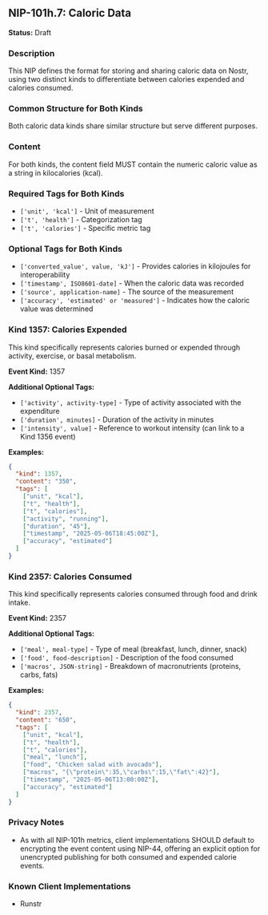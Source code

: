 ## NIP-101h.7: Caloric Data

**Status:** Draft

### Description

This NIP defines the format for storing and sharing caloric data on Nostr, using two distinct kinds to differentiate between calories expended and calories consumed.

### Common Structure for Both Kinds

Both caloric data kinds share similar structure but serve different purposes.

### Content

For both kinds, the content field MUST contain the numeric caloric value as a string in kilocalories (kcal).

### Required Tags for Both Kinds

- `['unit', 'kcal']` - Unit of measurement
- `['t', 'health']` - Categorization tag
- `['t', 'calories']` - Specific metric tag

### Optional Tags for Both Kinds

- `['converted_value', value, 'kJ']` - Provides calories in kilojoules for interoperability
- `['timestamp', ISO8601-date]` - When the caloric data was recorded
- `['source', application-name]` - The source of the measurement
- `['accuracy', 'estimated' or 'measured']` - Indicates how the caloric value was determined

### Kind 1357: Calories Expended

This kind specifically represents calories burned or expended through activity, exercise, or basal metabolism.

**Event Kind:** 1357

**Additional Optional Tags:**
- `['activity', activity-type]` - Type of activity associated with the expenditure
- `['duration', minutes]` - Duration of the activity in minutes
- `['intensity', value]` - Reference to workout intensity (can link to a Kind 1356 event)

**Examples:**
```json
{
  "kind": 1357,
  "content": "350",
  "tags": [
    ["unit", "kcal"],
    ["t", "health"],
    ["t", "calories"],
    ["activity", "running"],
    ["duration", "45"],
    ["timestamp", "2025-05-06T18:45:00Z"],
    ["accuracy", "estimated"]
  ]
}
```

### Kind 2357: Calories Consumed

This kind specifically represents calories consumed through food and drink intake.

**Event Kind:** 2357

**Additional Optional Tags:**
- `['meal', meal-type]` - Type of meal (breakfast, lunch, dinner, snack)
- `['food', food-description]` - Description of the food consumed
- `['macros', JSON-string]` - Breakdown of macronutrients (proteins, carbs, fats)

**Examples:**
```json
{
  "kind": 2357,
  "content": "650",
  "tags": [
    ["unit", "kcal"],
    ["t", "health"],
    ["t", "calories"],
    ["meal", "lunch"],
    ["food", "Chicken salad with avocado"],
    ["macros", "{\"protein\":35,\"carbs\":15,\"fat\":42}"],
    ["timestamp", "2025-05-06T13:00:00Z"],
    ["accuracy", "estimated"]
  ]
}
```

### Privacy Notes
- As with all NIP-101h metrics, client implementations SHOULD default to encrypting the event content using NIP-44, offering an explicit option for unencrypted publishing for both consumed and expended calorie events.

### Known Client Implementations
- Runstr